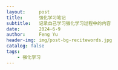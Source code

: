```yaml
---
layout:     post
title:      强化学习笔记
subtitle:   记录自己学习强化学习过程中的内容
date:       2024-6-9
author:     Feng Yu
header-img: img/post-bg-recitewords.jpg
catalog: false
tags:
    - 强化学习
---
```


